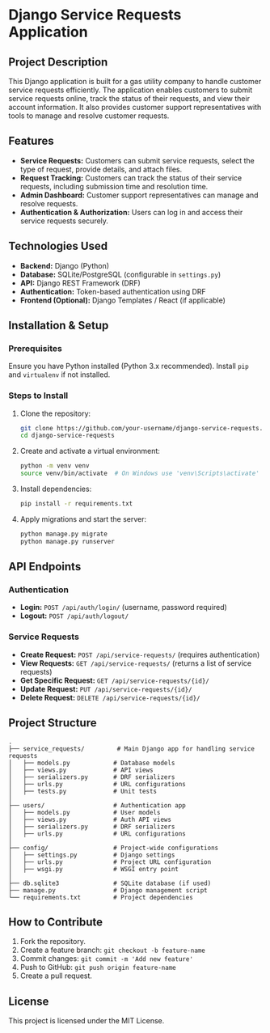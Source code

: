 # Django Service Requests Application

## Project Description
This Django application is built for a gas utility company to handle customer service requests efficiently. The application enables customers to submit service requests online, track the status of their requests, and view their account information. It also provides customer support representatives with tools to manage and resolve customer requests.

## Features
- **Service Requests:** Customers can submit service requests, select the type of request, provide details, and attach files.
- **Request Tracking:** Customers can track the status of their service requests, including submission time and resolution time.
- **Admin Dashboard:** Customer support representatives can manage and resolve requests.
- **Authentication & Authorization:** Users can log in and access their service requests securely.

## Technologies Used
- **Backend:** Django (Python)
- **Database:** SQLite/PostgreSQL (configurable in `settings.py`)
- **API:** Django REST Framework (DRF)
- **Authentication:** Token-based authentication using DRF
- **Frontend (Optional):** Django Templates / React (if applicable)

## Installation & Setup
### Prerequisites
Ensure you have Python installed (Python 3.x recommended). Install `pip` and `virtualenv` if not installed.

### Steps to Install
1. Clone the repository:
   ```sh
   git clone https://github.com/your-username/django-service-requests.git
   cd django-service-requests
   ```
2. Create and activate a virtual environment:
   ```sh
   python -m venv venv
   source venv/bin/activate  # On Windows use 'venv\Scripts\activate'
   ```
3. Install dependencies:
   ```sh
   pip install -r requirements.txt
   ```
4. Apply migrations and start the server:
   ```sh
   python manage.py migrate
   python manage.py runserver
   ```

## API Endpoints
### Authentication
- **Login:** `POST /api/auth/login/` (username, password required)
- **Logout:** `POST /api/auth/logout/`

### Service Requests
- **Create Request:** `POST /api/service-requests/` (requires authentication)
- **View Requests:** `GET /api/service-requests/` (returns a list of service requests)
- **Get Specific Request:** `GET /api/service-requests/{id}/`
- **Update Request:** `PUT /api/service-requests/{id}/`
- **Delete Request:** `DELETE /api/service-requests/{id}/`

## Project Structure
```
.
├── service_requests/         # Main Django app for handling service requests
│   ├── models.py            # Database models
│   ├── views.py             # API views
│   ├── serializers.py       # DRF serializers
│   ├── urls.py              # URL configurations
│   ├── tests.py             # Unit tests
│
├── users/                   # Authentication app
│   ├── models.py            # User models
│   ├── views.py             # Auth API views
│   ├── serializers.py       # DRF serializers
│   ├── urls.py              # URL configurations
│
├── config/                  # Project-wide configurations
│   ├── settings.py          # Django settings
│   ├── urls.py              # Project URL configuration
│   ├── wsgi.py              # WSGI entry point
│
├── db.sqlite3               # SQLite database (if used)
├── manage.py                # Django management script
└── requirements.txt         # Project dependencies
```

## How to Contribute
1. Fork the repository.
2. Create a feature branch: `git checkout -b feature-name`
3. Commit changes: `git commit -m 'Add new feature'`
4. Push to GitHub: `git push origin feature-name`
5. Create a pull request.

## License
This project is licensed under the MIT License.


